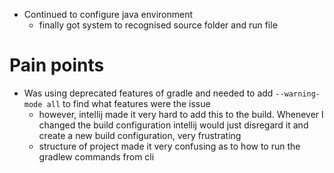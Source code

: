 - Continued to configure java environment
	- finally got system to recognised source folder and run file
# Pain points
- Was using deprecated features of gradle and needed to add `--warning-mode all` to find what features were the issue
	- however, intellij made it very hard to add this to the build. Whenever I changed the build configuration intellij would just disregard it and create a new build configuration, very frustrating
	- structure of project made it very confusing as to how to run the gradlew commands from cli